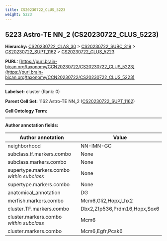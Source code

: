 ```yaml
---
title: CS20230722_CLUS_5223
weight: 5223
---
```

## 5223 Astro-TE NN_2 (CS20230722_CLUS_5223)
<b>Hierarchy: </b>
[CS20230722_CLAS_30](../CS20230722_CLAS_30) >
[CS20230722_SUBC_319](../CS20230722_SUBC_319) >
[CS20230722_SUPT_1162](../CS20230722_SUPT_1162) >
[CS20230722_CLUS_5223](../CS20230722_CLUS_5223)

**PURL:** [https://purl.brain-bican.org/taxonomy/CCN20230722/CS20230722_CLUS_5223](https://purl.brain-bican.org/taxonomy/CCN20230722/CS20230722_CLUS_5223)

---


**Labelset:** cluster (Rank: 0)

**Parent Cell Set:** 1162 Astro-TE NN_2 ([CS20230722_SUPT_1162](../CS20230722_SUPT_1162))



**Cell Ontology Term:** 

[MARKER GENES.]: #


---

[TRANSFERRED ANNOTATIONS.]: #


[AUTHOR ANNOTATION FIELDS.]: #


**Author annotation fields:**

| Author annotation | Value |
|-------------------|-------|
|neighborhood|NN-IMN-GC|
|subclass.tf.markers.combo|None|
|subclass.markers.combo|None|
|supertype.markers.combo _within subclass_|None|
|supertype.markers.combo|None|
|anatomical_annotation|DG|
|merfish.markers.combo|Mcm6,Gli2,Hopx,Lhx2|
|cluster.TF.markers.combo|Dbx2,Zfp536,Prdm16,Hopx,Sox6|
|cluster.markers.combo _within subclass_|Mcm6|
|cluster.markers.combo|Mcm6,Egfr,Pcsk6|
